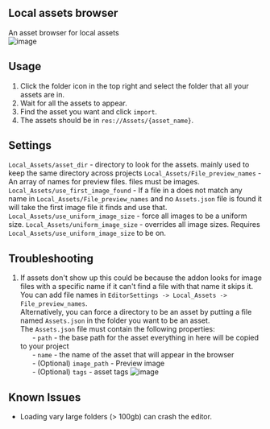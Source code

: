 ## Local assets browser 
An asset browser for local assets  
![image](https://github.com/Kaifungamedev/godot_local_assets_browser/assets/110266485/69f9bdbc-34ab-4fbf-aa52-3bb2cf7f0a7c)  

## Usage
1. Click the folder icon in the top right and select the folder that all your assets are in.  
2. Wait for all the assets to appear.  
3. Find the asset you want and click `import`.  
4. The assets should be in `res://Assets/{asset_name}`.  
<!--
> [!CAUTION]  
> Currently loading hundreds of gigabytes of assets may crash the editor.  
> A fix is in the works.--> 

## Settings  
`Local_Assets/asset_dir` - directory to look for the assets. mainly used to keep the same directory across projects
`Local_Assets/File_preview_names` - An array of names for preview files. files must be images.  
`Local_Assets/use_first_image_found` - If a file in a does not match any name in `Local_Assets/File_preview_names` and no `Assets.json` file is found it will take the first image file it finds and use that.  
`Local_Assets/use_uniform_image_size` - force all images to be a uniform size.
`Local_Assets/uniform_image_size` - overrides all image sizes. Requires `Local_Assets/use_uniform_image_size` to be on.

## Troubleshooting  
1. If assets don't show up this could be because the addon looks for image files with a specific name if it can't find a file with that name it skips it. You can add file names in  `EditorSettings -> Local_Assets -> File_preview_names`.     
	Alternatively, you can force a directory to be an asset by putting a file named `Assets.json` in the folder you want to be an asset.  
	The `Assets.json` file must contain the following properties:  
		&nbsp;&nbsp;&nbsp;&nbsp;&nbsp;&nbsp;- `path` - the base path for the asset everything in here will be copied to your project  
		&nbsp;&nbsp;&nbsp;&nbsp;&nbsp;&nbsp;- `name` - the name of the asset that will appear in the browser  
		&nbsp;&nbsp;&nbsp;&nbsp;&nbsp;&nbsp;- (Optional) `image_path` - Preview image  
		&nbsp;&nbsp;&nbsp;&nbsp;&nbsp;&nbsp;- (Optional) `tags` - asset tags
	![image](https://github.com/Kaifungamedev/godot_local_assets_browser/assets/110266485/71d9b5d4-f986-4e36-8547-bb60be1c3f54)

## Known Issues
 - Loading vary large folders (> 100gb) can crash the editor.
